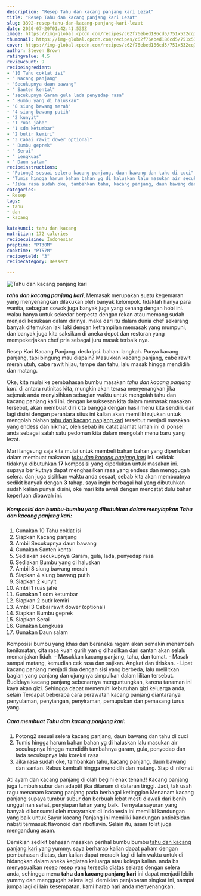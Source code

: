 ```yaml
---
description: "Resep Tahu dan kacang panjang kari Lezat"
title: "Resep Tahu dan kacang panjang kari Lezat"
slug: 3392-resep-tahu-dan-kacang-panjang-kari-lezat
date: 2020-07-20T01:42:41.539Z
image: https://img-global.cpcdn.com/recipes/c62f76ebed186cd5/751x532cq70/tahu-dan-kacang-panjang-kari-foto-resep-utama.jpg
thumbnail: https://img-global.cpcdn.com/recipes/c62f76ebed186cd5/751x532cq70/tahu-dan-kacang-panjang-kari-foto-resep-utama.jpg
cover: https://img-global.cpcdn.com/recipes/c62f76ebed186cd5/751x532cq70/tahu-dan-kacang-panjang-kari-foto-resep-utama.jpg
author: Steven Brown
ratingvalue: 4.5
reviewcount: 9
recipeingredient:
- "10 Tahu coklat isi"
- " Kacang panjang"
- "Secukupnya daun bawang"
- " Santen kental"
- "secukupnya Garam gula lada penyedap rasa"
- " Bumbu yang di haluskan"
- "8 siung bawang merah"
- "4 siung bawang putih"
- "2 kunyit"
- "1 ruas jahe"
- "1 sdm ketumbar"
- "2 butir kemiri"
- "3 Cabai rawit dower optional"
- " Bumbu geprek"
- " Serai"
- " Lengkuas"
- " Daun salam"
recipeinstructions:
- "Potong2 sesuai selera kacang panjang, daun bawang dan tahu di cuci"
- "Tumis hingga harum bahan bahan yg di haluskan lalu masukan air secukupnya hingga mendidih tambahnya garam, gula, penyedap dan lada secukupnya lalu koreksi rasa"
- "Jika rasa sudah oke, tambahkan tahu, kacang panjang, daun bawang dan santan. Rebus kembali hingga mendidih dan matang. Siap di nikmati"
categories:
- Resep
tags:
- tahu
- dan
- kacang

katakunci: tahu dan kacang 
nutrition: 172 calories
recipecuisine: Indonesian
preptime: "PT30M"
cooktime: "PT57M"
recipeyield: "3"
recipecategory: Dessert

---
```



![Tahu dan kacang panjang kari](https://img-global.cpcdn.com/recipes/c62f76ebed186cd5/751x532cq70/tahu-dan-kacang-panjang-kari-foto-resep-utama.jpg)

<b><i>tahu dan kacang panjang kari</i></b>, Memasak merupakan suatu kegemaran yang menyenangkan dilakukan oleh banyak kelompok. tidaklah hanya para wanita, sebagian cowok juga banyak juga yang senang dengan hobi ini. walau hanya untuk sekedar berpesta dengan rekan atau memang sudah menjadi kesukaan dalam dirinya. maka dari itu dalam dunia chef sekarang banyak ditemukan laki laki dengan ketrampilan memasak yang mumpuni, dan banyak juga kita saksikan di aneka depot dan restoran yang mempekerjakan chef pria sebagai juru masak terbaik nya.

Resep Kari Kacang Panjang. deskripsi. bahan. langkah. Punya kacang panjang, tapi bingung mau diapain? Masukkan kacang panjang, cabe rawit merah utuh, cabe rawit hijau, tempe dan tahu, lalu masak hingga mendidih dan matang.

Oke, kita mulai ke pembahasan bumbu masakan <i>tahu dan kacang panjang kari</i>. di antara rutinitas kita, mungkin akan terasa menyenangkan jika sejenak anda menyisihkan sebagian waktu untuk mengolah tahu dan kacang panjang kari ini. dengan kesuksesan kita dalam memasak masakan tersebut, akan membuat diri kita bangga dengan hasil menu kita sendiri. dan lagi disini dengan perantara situs ini kalian akan memiliki rujukan untuk mengolah olahan <u>tahu dan kacang panjang kari</u> tersebut menjadi masakan yang endess dan nikmat, oleh sebab itu catat alamat laman ini di ponsel anda sebagai salah satu pedoman kita dalam mengolah menu baru yang lezat.


Mari langsung saja kita mulai untuk membeli bahan bahan yang diperlukan dalam membuat makanan <u><i>tahu dan kacang panjang kari</i></u> ini. setidak tidaknya dibutuhkan <b>17</b> komposisi yang diperlukan untuk masakan ini. supaya berikutnya dapat menghasilkan rasa yang endess dan menggugah selera. dan juga sisihkan waktu anda sesaat, sebab kita akan membuatnya sedikit banyak dengan <b>3</b> tahap. saya ingin berbagai hal yang dibutuhkan sudah kalian punyai disini, oke mari kita awali dengan mencatat dulu bahan keperluan dibawah ini.

<!--inarticleads1-->

##### Komposisi dan bumbu-bumbu yang dibutuhkan dalam menyiapkan Tahu dan kacang panjang kari:

1. Gunakan 10 Tahu coklat isi
1. Siapkan  Kacang panjang
1. Ambil Secukupnya daun bawang
1. Gunakan  Santen kental
1. Sediakan secukupnya Garam, gula, lada, penyedap rasa
1. Sediakan  Bumbu yang di haluskan
1. Ambil 8 siung bawang merah
1. Siapkan 4 siung bawang putih
1. Siapkan 2 kunyit
1. Ambil 1 ruas jahe
1. Gunakan 1 sdm ketumbar
1. Siapkan 2 butir kemiri
1. Ambil 3 Cabai rawit dower (optional)
1. Siapkan  Bumbu geprek
1. Siapkan  Serai
1. Gunakan  Lengkuas
1. Gunakan  Daun salam


Komposisi bumbu yang khas dan beraneka ragam akan semakin menambah kenikmatan, cita rasa kuah gurih yan g dihasilkan dari santan akan selalu memanjakan lidah. - Masukkan kacang panjang, tahu, dan tomat. - Masak sampai matang, kemudian cek rasa dan sajikan. Angkat dan tiriskan. - Lipat kacang panjang menjadi dua dengan sisi yang berbeda, lalu melilitkan bagian yang panjang dan ujungnya simpulkan dalam lilitan tersebut. Budidaya kacang panjang sebenarnya menguntungkan, karena tanaman ini kaya akan gizi. Sehingga dapat memenuhi kebutuhan gizi keluarga anda, selain Terdapat beberapa cara perawatan kacang panjang diantaranya penyulaman, penyiangan, penyiraman, pemupukan dan pemasang turus yang. 

<!--inarticleads2-->

##### Cara membuat Tahu dan kacang panjang kari:

1. Potong2 sesuai selera kacang panjang, daun bawang dan tahu di cuci
1. Tumis hingga harum bahan bahan yg di haluskan lalu masukan air secukupnya hingga mendidih tambahnya garam, gula, penyedap dan lada secukupnya lalu koreksi rasa
1. Jika rasa sudah oke, tambahkan tahu, kacang panjang, daun bawang dan santan. Rebus kembali hingga mendidih dan matang. Siap di nikmati


Ati ayam dan kacang panjang di olah begini enak tenan.!! Kacang panjang juga tumbuh subur dan adaptif jika ditanam di dataran tinggi. Jadi, tak usah ragu menanam kacang panjang pada berbagai ketinggian Menanam kacang panjang supaya tumbur subur dan berbuah lebat mesti diawali dari benih unggul nan sehat, penyiapan lahan yang baik. Ternyata sayuran yang banyak dikonsumsi oleh masyarakat di Indonesia ini memiliki kandungan yang baik untuk Sayur kacang Panjang ini memiliki kandungan antioksidan nabati termasuk flavonoid dan riboflavin. Selain itu, asam folat juga mengandung asam. 

Demikian sedikit bahasan masakan perihal bumbu bumbu <u>tahu dan kacang panjang kari</u> yang yummy. saya berharap kalian dapat paham dengan pembahasan diatas, dan kalian dapat meracik lagi di lain waktu untuk di hidangkan dalam aneka kegiatan keluarga atau kolega kalian. anda bs menyesuaikan resep resep yang tersedia diatas selaras dengan selera anda, sehingga menu <b>tahu dan kacang panjang kari</b> ini dapat menjadi lebih yummy dan menggugah selera lagi. demikian penjabaran singkat ini, sampai jumpa lagi di lain kesempatan. kami harap hari anda menyenangkan.
